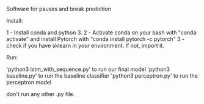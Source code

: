 Software for pauses and break prediction 

Install:

1 - Install conda and python 3.
2 - Activate conda on your bash with "conda activate" and install Pytorch with "conda install pytorch -c pytorch" 
3 - check if you have sklearn in your environment. If not, import it.

Run: 

'python3 lstm_with_sequence.py' to run our final model
'python3 baseline.py' to run the baseline classifier
'python3 perceptron.py' to run the perceptron model

don't run any other .py file.
